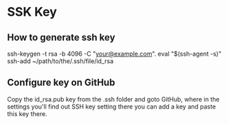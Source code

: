 # SSK Key

<!-- Generate ssh key: -->

## How to generate ssh key

ssh-keygen -t rsa -b 4096 -C "your@example.com".
eval "$(ssh-agent -s)"
ssh-add ~/path/to/the/.ssh/file/id_rsa

## Configure key on GitHub

Copy the id_rsa.pub key from the .ssh folder and goto GitHub, where in the settings you'll find out SSH key setting there you can add a key and paste this key there.